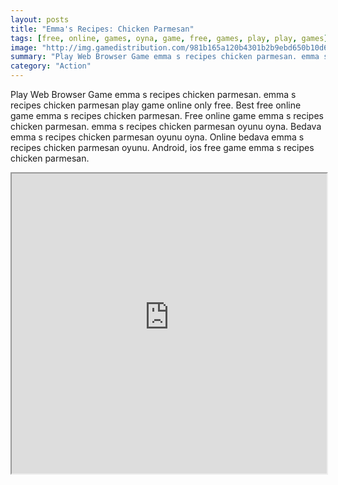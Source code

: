 ```yaml
---
layout: posts
title: "Emma's Recipes: Chicken Parmesan"
tags: [free, online, games, oyna, game, free, games, play, play, games]
image: "http://img.gamedistribution.com/981b165a120b4301b2b9ebd650b10d6f.jpg"
summary: "Play Web Browser Game emma s recipes chicken parmesan. emma s recipes chicken parmesan play game online only free. Best free online game emma s recipes chicken parmesan. Free online game emma s recipes chicken parmesan. emma s recipes chicken parmesan oyunu oyna. Bedava emma s recipes chicken parmesan oyunu oyna. Online bedava emma s recipes chicken parmesan oyunu. Android, ios free game emma s recipes chicken parmesan."
category: "Action"
---
```


Play Web Browser Game emma s recipes chicken parmesan. emma s recipes chicken parmesan play game online only free. Best free online game emma s recipes chicken parmesan. Free online game emma s recipes chicken parmesan. emma s recipes chicken parmesan oyunu oyna. Bedava emma s recipes chicken parmesan oyunu oyna. Online bedava emma s recipes chicken parmesan oyunu. Android, ios free game emma s recipes chicken parmesan.

<iframe width="100%" height="480px;" src="http://flash.gamedistribution.com?game=981b165a120b4301b2b9ebd650b10d6f"></iframe>